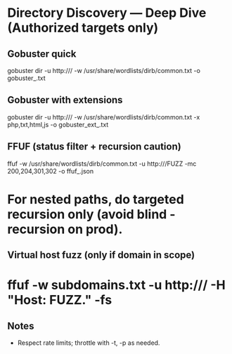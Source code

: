 # Directory Discovery — Deep Dive (Authorized targets only)

## Gobuster quick
gobuster dir -u http://<IP>/ -w /usr/share/wordlists/dirb/common.txt -o gobuster_<IP>.txt

## Gobuster with extensions
gobuster dir -u http://<IP>/ -w /usr/share/wordlists/dirb/common.txt -x php,txt,html,js -o gobuster_ext_<IP>.txt

## FFUF (status filter + recursion caution)
ffuf -w /usr/share/wordlists/dirb/common.txt -u http://<IP>/FUZZ -mc 200,204,301,302 -o ffuf_<IP>.json
# For nested paths, do targeted recursion only (avoid blind -recursion on prod).

## Virtual host fuzz (only if domain in scope)
# ffuf -w subdomains.txt -u http://<IP>/ -H "Host: FUZZ.<domain>" -fs <size>

## Notes
- Respect rate limits; throttle with -t, -p as needed.
